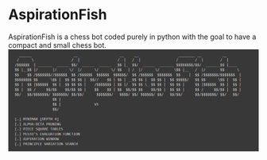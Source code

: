 # AspirationFish
AspirationFish is a chess bot coded purely in python with the goal to have a compact and small chess bot.
![img](/img/aspirationfishv2.PNG)

